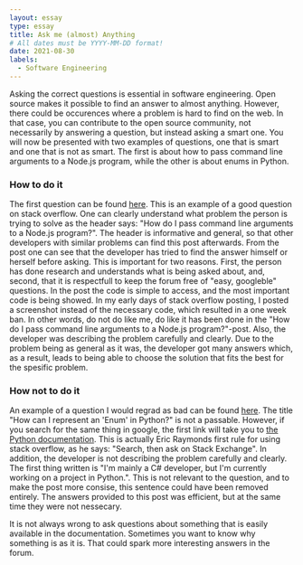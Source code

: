 ```yaml
---
layout: essay
type: essay
title: Ask me (almost) Anything
# All dates must be YYYY-MM-DD format!
date: 2021-08-30
labels:
  - Software Engineering
---
```


Asking the correct questions is essential in software engineering. Open source makes it possible to find an answer to almost anything. However, there could be occurences where a problem is hard to find on the web. In that case, you can contribute to the open source community, not necessarily by answering a question, but instead asking a smart one. You will now be presented with two examples of questions, one that is smart and one that is not as smart. The first is about how to pass command line arguments to a Node.js program, while the other is about enums in Python. 

### How to do it

The first question can be found [here](https://stackoverflow.com/questions/4351521/how-do-i-pass-command-line-arguments-to-a-node-js-program). This is an example of a good question on stack overflow. One can clearly understand what problem the person is trying to solve as the header says: "How do I pass command line arguments to a Node.js program?". The header is informative and general, so that other developers with similar problems can find this post afterwards. From the post one can see that the developer has tried to find the answer himself or herself before asking. This is important for two reasons. First, the person has done research and understands what is being asked about, and, second, that it is respectfull to keep the forum free of "easy, googleble" questions. In the post the code is simple to access, and the most important code is being showed. In my early days of stack overflow posting, I posted a screenshot instead of the necessary code, which resulted in a one week ban. In other words, do not do like me, do like it has been done in the "How do I pass command line arguments to a Node.js program?"-post. Also, the developer was describing the problem carefully and clearly. Due to the problem being as general as it was, the developer got many answers which, as a result, leads to being able to choose the solution that fits the best for the spesific problem.  

### How not to do it
An example of a question I would regrad as bad can be found [here](https://stackoverflow.com/questions/36932/how-can-i-represent-an-enum-in-python). The title "How can I represent an 'Enum' in Python?" is not a passable. However, if you search for the same thing in google, the first link will take you to [the Python documentation](https://docs.python.org/3/library/enum.html). This is actually Eric Raymonds first rule for using stack overflow, as he says: "Search, then ask on Stack Exchange". In addition, the developer is not describing the problem carefully and clearly. The first thing written is "I'm mainly a C# developer, but I'm currently working on a project in Python.". This is not relevant to the question, and to make the post more consise, this sentence could have been removed entirely. The answers provided to this post was efficient, but at the same time they were not nessecary. 

It is not always wrong to ask questions about something that is easily available in the documentation. Sometimes you want to know why something is as it is. That could spark more interesting answers in the forum.
